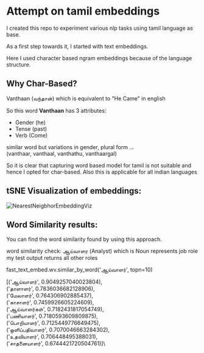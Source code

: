 # Attempt on tamil embeddings

I created this repo to experiment various nlp tasks using tamil
language as base.

As a first step towards it, I started with text embeddings.

Here I used character based ngram embeddings because of the language structure.

## Why Char-Based?
Vanthaan (வந்தான்)
which is equivalent to "He Came" in english

So this word **Vanthaan** has 3 attributes:
- Gender (he)
- Tense (past)
- Verb (Come)

similar word but variations in gender, plural form ...  
(vanthaar, vanthaal, vanthathu, vanthaargal)
 
 So it is clear that capturing word based model for tamil 
 is not suitable and hence I opted for char-based. Also
 this is applicable for all indian languages
 
 ## tSNE Visualization of embeddings:
 ![NearestNeigbhorEmbeddingViz](https://github.com/njedison1984/TamilNLP/blob/master/images/NearestNeigbhorEmbeddingViz.PNG)
 
 ## Word Similarity results:
 You can find the word similarity found by using this approach.
 
 word similarity check: ஆய்வாளர (Analyst) which is Noun represents job role
 my test output returns all other roles
 
 fast_text_embed.wv.similar_by_word('ஆய்வாளர்', topn=10) 
 
 [('ஆய்வாளர்', 0.9049257040023804),\
 ('தாளாளர்', 0.7836036682128906),\
 ('மேலாளர்', 0.764306902885437),\
 ('காசாளர்', 0.7459926605224609),\
 ('ஆய்வாளர்கள்', 0.7182431817054749),\
 ('பணியாளர்', 0.7180593609809875),\
 ('பொறியாளர்', 0.7125449776649475),\
 ('ஒளிப்பதிவாளர்', 0.7070046663284302),\
 ('உதவியாளர்', 0.706448495388031),\
 ('சாதனையாளர்', 0.6744421720504761)]\
 
 

